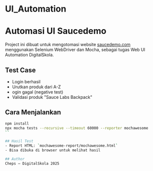 # UI_Automation
# Automasi UI Saucedemo

Project ini dibuat untuk mengotomasi website [saucedemo.com](https://www.saucedemo.com) menggunakan Selenium WebDriver dan Mocha, sebagai tugas Web UI Automation DigitalSkola.

## Test Case
- Login berhasil  
- Urutkan produk dari A-Z  
- ogin gagal (negative test)  
- Validasi produk "Sauce Labs Backpack"

## Cara Menjalankan
```bash
npm install
npx mocha tests --recursive --timeout 60000 --reporter mochawesome
``

## Hasil Test
- Report HTML: `mochawesome-report/mochawesome.html`  
- Bisa dibuka di browser untuk melihat hasil

## Author
Cheps – DigitalSkola 2025
